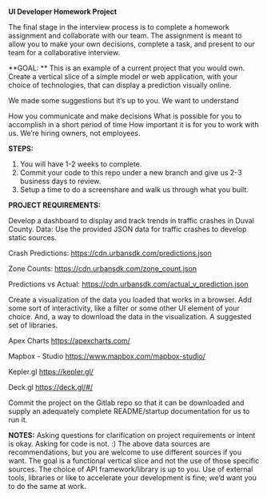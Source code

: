 **UI Developer Homework Project**

The final stage in the interview process is to complete a homework assignment and collaborate with our team. The assignment is meant to allow you to make your own decisions, complete a task, and present to our team  for a collaborative interview. 

**GOAL: **
This is an example of a current project that you would own. Create a vertical slice of a simple model or web application, with your choice of technologies, that can display a prediction visually online. 

We made some suggestions but it’s up to you. We want to understand

How you communicate and make decisions 
What is possible for you to accomplish in a short period of time 
How important it is for you to work with us. We’re hiring owners, not employees.

**STEPS:**

1. You will have 1-2 weeks to complete.
2. Commit your code to this repo under a new branch and give us 2-3 business days to review.
3. Setup a time to do a screenshare and walk us through what you built.


**PROJECT REQUIREMENTS:**

Develop a dashboard to display and track trends in traffic crashes in Duval County.
Data: Use the provided JSON data for traffic crashes to develop static sources.

Crash Predictions:
    https://cdn.urbansdk.com/predictions.json

Zone Counts:
    https://cdn.urbansdk.com/zone_count.json

Predictions vs Actual:
    https://cdn.urbansdk.com/actual_v_prediction.json


Create a visualization of the data you loaded that works in a browser. Add some sort of interactivity, like a filter or some other UI element of your choice. And, a way to download the data in the visualization. A suggested set of libraries.

Apex Charts
    https://apexcharts.com/

Mapbox - Studio
    https://www.mapbox.com/mapbox-studio/

Kepler.gl 
    https://kepler.gl/

Deck.gl
    https://deck.gl/#/

Commit the project on the Gitlab repo so that it can be downloaded and supply an adequately complete README/startup documentation for us to run it.


**NOTES:**
Asking questions for clarification on project requirements or intent is okay. Asking for code is not. :)
The above data sources are recommendations, but you are welcome to use different sources if you want. The goal is a functional vertical slice and not the use of those specific sources.
The choice of API framework/library is up to you.
Use of external tools, libraries or like to accelerate your development is fine; we’d want you to do the same at work.

